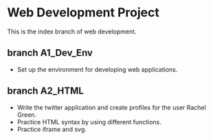 # Web Development Project

This is the index branch of web development.

## branch A1_Dev_Env
  - Set up the environment for developing web applications.
## branch A2_HTML
  - Write the twitter application and create profiles for the user Rachel Green.
  - Practice HTML syntax by using different functions.
  - Practice iframe and svg.
